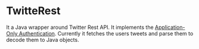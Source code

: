 TwitteRest
==========

It a Java wrapper around Twitter Rest API. It implements the [Application-Only Authentication](https://dev.twitter.com/docs/auth/application-only-auth "Twitter Dev Documentation"). Currently it fetches the users tweets and parse them to decode them to Java objects.